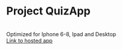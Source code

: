<h1>Project QuizApp</h1>
<br>
Optimized for Iphone 6-8, Ipad and Desktop
<br>
<a href="https://zyperior.github.io">Link to hosted app</a>
